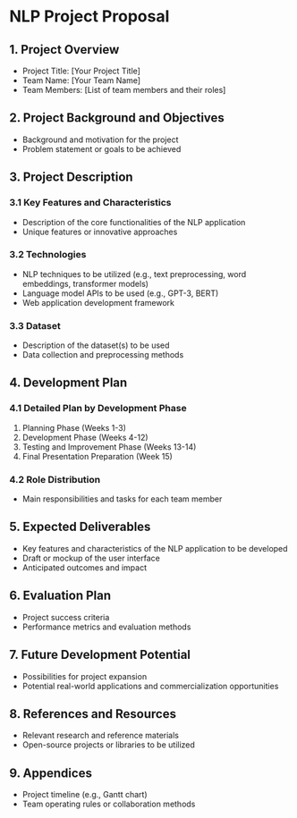 # NLP Project Proposal

## 1. Project Overview

- Project Title: [Your Project Title]
- Team Name: [Your Team Name]
- Team Members: [List of team members and their roles]

## 2. Project Background and Objectives

- Background and motivation for the project
- Problem statement or goals to be achieved

## 3. Project Description

### 3.1 Key Features and Characteristics

- Description of the core functionalities of the NLP application
- Unique features or innovative approaches

### 3.2 Technologies

- NLP techniques to be utilized (e.g., text preprocessing, word embeddings, transformer models)
- Language model APIs to be used (e.g., GPT-3, BERT)
- Web application development framework

### 3.3 Dataset

- Description of the dataset(s) to be used
- Data collection and preprocessing methods

## 4. Development Plan

### 4.1 Detailed Plan by Development Phase

1. Planning Phase (Weeks 1-3)
2. Development Phase (Weeks 4-12)
3. Testing and Improvement Phase (Weeks 13-14)
4. Final Presentation Preparation (Week 15)

### 4.2 Role Distribution

- Main responsibilities and tasks for each team member

## 5. Expected Deliverables

- Key features and characteristics of the NLP application to be developed
- Draft or mockup of the user interface
- Anticipated outcomes and impact

## 6. Evaluation Plan

- Project success criteria
- Performance metrics and evaluation methods

## 7. Future Development Potential

- Possibilities for project expansion
- Potential real-world applications and commercialization opportunities

## 8. References and Resources

- Relevant research and reference materials
- Open-source projects or libraries to be utilized

## 9. Appendices

- Project timeline (e.g., Gantt chart)
- Team operating rules or collaboration methods
